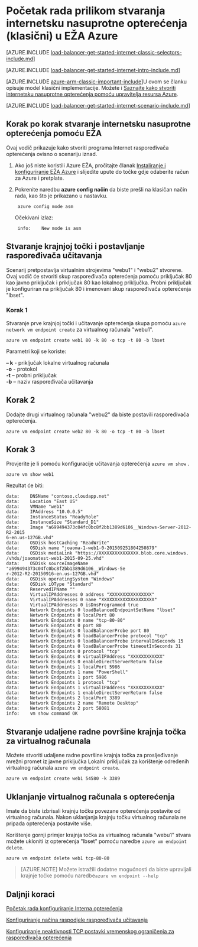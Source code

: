 <properties
   pageTitle="Početak rada prilikom stvaranja internetsku nasuprotne opterećenja u modelu uvođenje klasičnog pomoću EŽA Azure | Microsoft Azure"
   description="Saznajte kako stvoriti internetsku nasuprotne opterećenja u modelu uvođenje klasičnog pomoću EŽA Azure"
   services="load-balancer"
   documentationCenter="na"
   authors="sdwheeler"
   manager="carmonm"
   editor=""
   tags="azure-service-management"
/>
<tags
   ms.service="load-balancer"
   ms.devlang="na"
   ms.topic="get-started-article"
   ms.tgt_pltfrm="na"
   ms.workload="infrastructure-services"
   ms.date="02/09/2016"
   ms.author="sewhee" />

# <a name="get-started-creating-an-internet-facing-load-balancer-classic-in-the-azure-cli"></a>Početak rada prilikom stvaranja internetsku nasuprotne opterećenja (klasični) u EŽA Azure

[AZURE.INCLUDE [load-balancer-get-started-internet-classic-selectors-include.md](../../includes/load-balancer-get-started-internet-classic-selectors-include.md)]

[AZURE.INCLUDE [load-balancer-get-started-internet-intro-include.md](../../includes/load-balancer-get-started-internet-intro-include.md)]

[AZURE.INCLUDE [azure-arm-classic-important-include](../../includes/azure-arm-classic-important-include.md)]U ovom se članku opisuje model klasični implementacije. Možete i [Saznajte kako stvoriti internetsku nasuprotne opterećenja pomoću upravitelja resursa Azure](load-balancer-get-started-internet-arm-ps.md).

[AZURE.INCLUDE [load-balancer-get-started-internet-scenario-include.md](../../includes/load-balancer-get-started-internet-scenario-include.md)]


## <a name="step-by-step-creating-an-internet-facing-load-balancer-using-cli"></a>Korak po korak stvaranje internetsku nasuprotne opterećenja pomoću EŽA

Ovaj vodič prikazuje kako stvoriti programa Internet raspoređivača opterećenja ovisno o scenariju iznad.

1. Ako još niste koristili Azure EŽA, pročitajte članak [Instaliranje i konfiguriranje EŽA Azure](../../articles/xplat-cli-install.md) i slijedite upute do točke gdje odaberite račun za Azure i pretplate.

2. Pokrenite naredbu **azure config način** da biste prešli na klasičan način rada, kao što je prikazano u nastavku.

        azure config mode asm

    Očekivani izlaz:

        info:    New mode is asm


## <a name="create-endpoint-and-load-balancer-set"></a>Stvaranje krajnjoj točki i postavljanje raspoređivača učitavanja

Scenarij pretpostavlja virtualnim strojevima "webu1" i "webu2" stvorene.
Ovaj vodič će stvoriti skup raspoređivača opterećenja pomoću priključak 80 kao javno priključak i priključak 80 kao lokalnog priključka. Probni priključak je konfiguriran na priključak 80 i imenovani skup raspoređivača opterećenja "lbset".


### <a name="step-1"></a>Korak 1

Stvaranje prve krajnjoj točki i učitavanje opterećenja skupa pomoću `azure network vm endpoint create` za virtualnog računala "webu1".

    azure vm endpoint create web1 80 -k 80 -o tcp -t 80 -b lbset

Parametri koji se koriste:

**– k** - priključak lokalne virtualnog računala<br>
**-o** - protokol<BR>
**-t** – probni priključak<BR>
**-b** – naziv raspoređivača učitavanja<BR>

## <a name="step-2"></a>Korak 2

Dodajte drugi virtualnog računala "webu2" da biste postavili raspoređivača opterećenja.

    azure vm endpoint create web2 80 -k 80 -o tcp -t 80 -b lbset

## <a name="step-3"></a>Korak 3

Provjerite je li pomoću konfiguracije učitavanja opterećenja `azure vm show` .

    azure vm show web1

Rezultat će biti:

    data:    DNSName "contoso.cloudapp.net"
    data:    Location "East US"
    data:    VMName "web1"
    data:    IPAddress "10.0.0.5"
    data:    InstanceStatus "ReadyRole"
    data:    InstanceSize "Standard_D1"
    data:    Image "a699494373c04fc0bc8f2bb1389d6106__Windows-Server-2012-R2-2015
    6-en.us-127GB.vhd"
    data:    OSDisk hostCaching "ReadWrite"
    data:    OSDisk name "joaoma-1-web1-0-201509251804250879"
    data:    OSDisk mediaLink "https://XXXXXXXXXXXXXXX.blob.core.windows.
    /vhds/joaomatest-web1-2015-09-25.vhd"
    data:    OSDisk sourceImageName "a699494373c04fc0bc8f2bb1389d6106__Windows-Se
    r-2012-R2-20150916-en.us-127GB.vhd"
    data:    OSDisk operatingSystem "Windows"
    data:    OSDisk iOType "Standard"
    data:    ReservedIPName ""
    data:    VirtualIPAddresses 0 address "XXXXXXXXXXXXXXXX"
    data:    VirtualIPAddresses 0 name "XXXXXXXXXXXXXXXXXXXX"
    data:    VirtualIPAddresses 0 isDnsProgrammed true
    data:    Network Endpoints 0 loadBalancedEndpointSetName "lbset"
    data:    Network Endpoints 0 localPort 80
    data:    Network Endpoints 0 name "tcp-80-80"
    data:    Network Endpoints 0 port 80
    data:    Network Endpoints 0 loadBalancerProbe port 80
    data:    Network Endpoints 0 loadBalancerProbe protocol "tcp"
    data:    Network Endpoints 0 loadBalancerProbe intervalInSeconds 15
    data:    Network Endpoints 0 loadBalancerProbe timeoutInSeconds 31
    data:    Network Endpoints 0 protocol "tcp"
    data:    Network Endpoints 0 virtualIPAddress "XXXXXXXXXXXX"
    data:    Network Endpoints 0 enableDirectServerReturn false
    data:    Network Endpoints 1 localPort 5986
    data:    Network Endpoints 1 name "PowerShell"
    data:    Network Endpoints 1 port 5986
    data:    Network Endpoints 1 protocol "tcp"
    data:    Network Endpoints 1 virtualIPAddress "XXXXXXXXXXXX"
    data:    Network Endpoints 1 enableDirectServerReturn false
    data:    Network Endpoints 2 localPort 3389
    data:    Network Endpoints 2 name "Remote Desktop"
    data:    Network Endpoints 2 port 58081
    info:    vm show command OK

## <a name="create-a-remote-desktop-endpoint-for-a-virtual-machine"></a>Stvaranje udaljene radne površine krajnja točka za virtualnog računala

Možete stvoriti udaljene radne površine krajnja točka za prosljeđivanje mrežni promet iz javne priključka Lokalni priključak za korištenje određenih virtualnog računala `azure vm endpoint create`.

    azure vm endpoint create web1 54580 -k 3389


## <a name="remove-virtual-machine-from-load-balancer"></a>Uklanjanje virtualnog računala s opterećenja

Imate da biste izbrisali krajnju točku povezane opterećenja postavite od virtualnog računala. Nakon uklanjanja krajnju točku virtualnog računala ne pripada opterećenja postavite više.

 Korištenje gornji primjer krajnja točka za virtualnog računala "webu1" stvara možete ukloniti iz opterećenja "lbset" pomoću naredbe `azure vm endpoint delete`.

    azure vm endpoint delete web1 tcp-80-80


>[AZURE.NOTE] Možete istražili dodatne mogućnosti da biste upravljali krajnje točke pomoću naredbe`azure vm endpoint --help`


## <a name="next-steps"></a>Daljnji koraci

[Početak rada konfiguriranje Interna opterećenja](load-balancer-get-started-ilb-arm-ps.md)

[Konfiguriranje načina raspodjele raspoređivača učitavanja](load-balancer-distribution-mode.md)

[Konfiguriranje neaktivnosti TCP postavki vremenskog ograničenja za raspoređivača opterećenja](load-balancer-tcp-idle-timeout.md)

